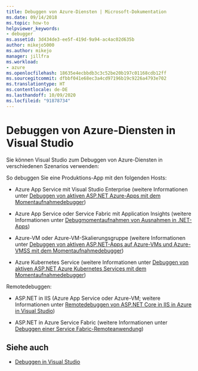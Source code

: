 ```yaml
---
title: Debuggen von Azure-Diensten | Microsoft-Dokumentation
ms.date: 09/14/2018
ms.topic: how-to
helpviewer_keywords:
- debugger
ms.assetid: 3d434de3-ee5f-419d-9a94-ac4ac02d635b
author: mikejo5000
ms.author: mikejo
manager: jillfra
ms.workload:
- azure
ms.openlocfilehash: 18635e4ecbbdb3c3c52be20b197c01168cdb12ff
ms.sourcegitcommit: dfbbf041e68ec3a4cd97196b19c9226a4793e702
ms.translationtype: HT
ms.contentlocale: de-DE
ms.lasthandoff: 10/09/2020
ms.locfileid: "91878734"
---
```

# <a name="debug-azure-services-in-visual-studio"></a>Debuggen von Azure-Diensten in Visual Studio

Sie können Visual Studio zum Debuggen von Azure-Diensten in verschiedenen Szenarios verwenden:

So debuggen Sie eine Produktions-App mit den folgenden Hosts:

- Azure App Service mit Visual Studio Enterprise (weitere Informationen unter [Debuggen von aktiven ASP.NET Azure-Apps mit dem Momentaufnahmedebugger](../debugger/debug-live-azure-applications.md))

- Azure App Service oder Service Fabric mit Application Insights (weitere Informationen unter [Debugmomentaufnahmen von Ausnahmen in .NET-Apps](/azure/application-insights/app-insights-snapshot-debugger))

- Azure-VM oder Azure-VM-Skalierungsgruppe (weitere Informationen unter [Debuggen von aktiven ASP.NET-Apps auf Azure-VMs und Azure-VMSS mit dem Momentaufnahmedebugger](../debugger/debug-live-azure-virtual-machines.md))

- Azure Kubernetes Service (weitere Informationen unter [Debuggen von aktiven ASP.NET Azure Kubernetes Services mit dem Momentaufnahmedebugger](../debugger/debug-live-azure-kubernetes.md))

Remotedebuggen:

- ASP.NET in IIS (Azure App Service oder Azure-VM; weitere Informationen unter [Remotedebuggen von ASP.NET Core in IIS in Azure in Visual Studio](remote-debugging-azure.md))

- ASP.NET in Azure Service Fabric (weitere Informationen unter [Debuggen einer Service Fabric-Remoteanwendung](/azure/service-fabric/service-fabric-debugging-your-application#debug-a-remote-service-fabric-application))

## <a name="see-also"></a>Siehe auch

- [Debuggen in Visual Studio](../debugger/index.yml)

